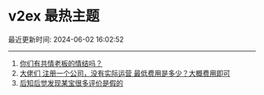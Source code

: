 # v2ex 最热主题

最近更新时间: 2024-06-02 16:02:52

--- 
1. [你们有共情老板的情结吗？](https://www.v2ex.com/t/1046046) 
2. [大佬们 注册一个公司，没有实际运营 最低费用是多少？大概费用即可](https://www.v2ex.com/t/1046050) 
3. [后知后觉发现某宝很多评价是假的](https://www.v2ex.com/t/1046085) 
